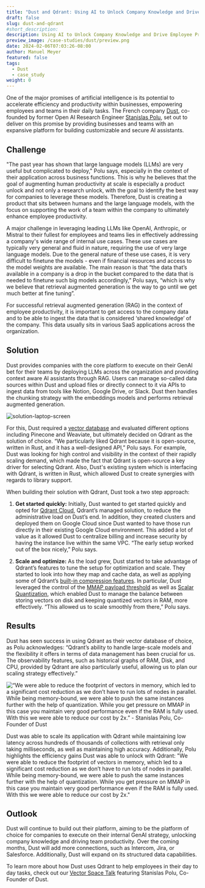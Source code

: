 ```yaml
---
title: "Dust and Qdrant: Using AI to Unlock Company Knowledge and Drive Employee Productivity"
draft: false
slug: dust-and-qdrant 
#short_description: 
description: Using AI to Unlock Company Knowledge and Drive Employee Productivity
preview_image: /case-studies/dust/preview.png
date: 2024-02-06T07:03:26-08:00
author: Manuel Meyer
featured: false
tags: 
  - Dust
  - case_study
weight: 0 
---
```


One of the major promises of artificial intelligence is its potential to
accelerate efficiency and productivity within businesses, empowering employees
and teams in their daily tasks. The French company [Dust](https://dust.tt/), co-founded by former
Open AI Research Engineer [Stanislas Polu](https://www.linkedin.com/in/spolu/), set out to deliver on this promise by
providing businesses and teams with an expansive platform for building
customizable and secure AI assistants.

## Challenge

"The past year has shown that large language models (LLMs) are very useful but
complicated to deploy," Polu says, especially in the context of their
application across business functions. This is why he believes that the goal of
augmenting human productivity at scale is especially a product unlock and not
only a research unlock, with the goal to identify the best way for companies to
leverage these models. Therefore, Dust is creating a product that sits between
humans and the large language models, with the focus on supporting the work of
a team within the company to ultimately enhance employee productivity.

A major challenge in leveraging leading LLMs like OpenAI, Anthropic, or Mistral
to their fullest for employees and teams lies in effectively addressing a
company's wide range of internal use cases. These use cases are typically very
general and fluid in nature, requiring the use of very large language models.
Due to the general nature of these use cases, it is very difficult to finetune
the models - even if financial resources and access to the model weights are
available. The main reason is that “the data that’s available in a company is
a drop in the bucket compared to the data that is needed to finetune such big
models accordingly,” Polu says, “which is why we believe that retrieval
augmented generation is the way to go until we get much better at fine tuning”.

For successful retrieval augmented generation (RAG) in the context of employee
productivity, it is important to get access to the company data and to be able
to ingest the data that is considered ‘shared knowledge’ of the company. This
data usually sits in various SaaS applications across the organization.

## Solution

Dust provides companies with the core platform to execute on their GenAI bet
for their teams by deploying LLMs across the organization and providing context
aware AI assistants through RAG. Users can manage so-called data sources within
Dust and upload files or directly connect to it via APIs to ingest data from
tools like Notion, Google Drive, or Slack. Dust then handles the chunking
strategy with the embeddings models and performs retrieval augmented generation.

![solution-laptop-screen](/case-studies/dust/laptop-solutions.jpg)

For this, Dust required a [vector database](/articles/what-is-a-vector-database/) and evaluated different options
including Pinecone and Weaviate, but ultimately decided on Qdrant as the
solution of choice. “We particularly liked Qdrant because it is open-source,
written in Rust, and it has a well-designed API,” Polu says. For example, Dust
was looking for high control and visibility in the context of their rapidly
scaling demand, which made the fact that Qdrant is open-source a key driver for
selecting Qdrant. Also, Dust's existing system which is interfacing with Qdrant,
is written in Rust, which allowed Dust to create synergies with regards to
library support.

When building their solution with Qdrant, Dust took a two step approach:

1. **Get started quickly:** Initially, Dust wanted to get started quickly and opted for
[Qdrant Cloud](https://qdrant.to/cloud), Qdrant’s managed solution, to reduce the administrative load on
Dust’s end. In addition, they created clusters and deployed them on Google
Cloud since Dust wanted to have those run directly in their existing Google
Cloud environment. This added a lot of value as it allowed Dust to centralize
billing and increase security by having the instance live within the same VPC.
“The early setup worked out of the box nicely,” Polu says.

2. **Scale and optimize:** As the load grew, Dust started to take advantage of Qdrant’s
features to tune the setup for optimization and scale. They started to look into
how they map and cache data, as well as applying some of Qdrant’s [built-in
compression features](/documentation/guides/quantization/). In particular, Dust leveraged the control of the [MMAP
payload threshold](/documentation/concepts/storage/#configuring-memmap-storage) as well as [Scalar Quantization](/articles/scalar-quantization/), which enabled Dust to manage
the balance between storing vectors on disk and keeping quantized vectors in RAM,
more effectively. “This allowed us to scale smoothly from there,” Polu says.

## Results

Dust has seen success in using Qdrant as their vector database of choice, as Polu
acknowledges: “Qdrant’s ability to handle large-scale models and the flexibility
it offers in terms of data management has been crucial for us. The observability
features, such as historical graphs of RAM, Disk, and CPU, provided by Qdrant are
also particularly useful, allowing us to plan our scaling strategy effectively.”

![“We were able to reduce the footprint of vectors in memory, which led to a significant cost reduction as
we don’t have to run lots of nodes in parallel. While being memory-bound, we were
able to push the same instances further with the help of quantization. While you
get pressure on MMAP in this case you maintain very good performance even if the
RAM is fully used. With this we were able to reduce our cost by 2x.” - Stanislas Polu, Co-Founder of Dust](/case-studies/dust/Dust-Quote.jpg)

Dust was able to scale its application with Qdrant while maintaining low latency
across hundreds of thousands of collections with retrieval only taking
milliseconds, as well as maintaining high accuracy. Additionally, Polu highlights
the efficiency gains Dust was able to unlock with Qdrant: "We were able to reduce the footprint of vectors in memory, which led to a significant cost reduction as
we don’t have to run lots of nodes in parallel. While being memory-bound, we were
able to push the same instances further with the help of quantization. While you
get pressure on MMAP in this case you maintain very good performance even if the
RAM is fully used. With this we were able to reduce our cost by 2x."



## Outlook

Dust will continue to build out their platform, aiming to be the platform of
choice for companies to execute on their internal GenAI strategy, unlocking
company knowledge and driving team productivity. Over the coming months, Dust
will add more connections, such as Intercom, Jira, or Salesforce. Additionally,
Dust will expand on its structured data capabilities.

To learn more about how Dust uses Qdrant to help employees in their day to day
tasks, check out our [Vector Space Talk](https://www.youtube.com/watch?v=toIgkJuysQ4) featuring Stanislas Polu, Co-Founder of Dust.

